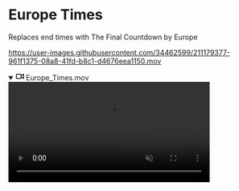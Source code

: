 # Europe Times

Replaces end times with The Final Countdown by Europe

https://user-images.githubusercontent.com/34462599/211179377-961f1375-08a8-41fd-b8c1-d4676eea1150.mov

<details open="" class="details-reset border rounded-2">
  <summary class="px-3 py-2">
    <svg aria-hidden="true" height="16" viewBox="0 0 16 16" version="1.1" width="16" data-view-component="true" class="octicon octicon-device-camera-video">
    <path fill-rule="evenodd" d="M16 3.75a.75.75 0 00-1.136-.643L11 5.425V4.75A1.75 1.75 0 009.25 3h-7.5A1.75 1.75 0 000 4.75v6.5C0 12.216.784 13 1.75 13h7.5A1.75 1.75 0 0011 11.25v-.675l3.864 2.318A.75.75 0 0016 12.25v-8.5zm-5 5.075l3.5 2.1v-5.85l-3.5 2.1v1.65zM9.5 6.75v-2a.25.25 0 00-.25-.25h-7.5a.25.25 0 00-.25.25v6.5c0 .138.112.25.25.25h7.5a.25.25 0 00.25-.25v-4.5z"></path>
</svg>
    <span aria-label="Video description Europe_Times.mov" class="m-1">Europe_Times.mov</span>
    <span class="dropdown-caret"></span>
  </summary>

  <video src="https://user-images.githubusercontent.com/34462599/211179377-961f1375-08a8-41fd-b8c1-d4676eea1150.mov" data-canonical-src="https://user-images.githubusercontent.com/34462599/211179377-961f1375-08a8-41fd-b8c1-d4676eea1150.mov" controls="controls" muted="muted" class="d-block rounded-bottom-2 border-top width-fit" style="max-height:640px; min-height: 200px">

  </video>
</details>
